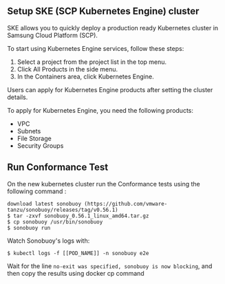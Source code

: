 ## Setup SKE (SCP Kubernetes Engine) cluster

SKE allows you to quickly deploy a production ready Kubernetes cluster in Samsung Cloud Platform (SCP).

To start using Kubernetes Engine services, follow these steps:
1. Select a project from the project list in the top menu.
2. Click All Products in the side menu.
3. In the Containers area, click Kubernetes Engine.

Users can apply for Kubernetes Engine products after setting the cluster details.

To apply for Kubernetes Engine, you need the following products:
- VPC
- Subnets
- File Storage
- Security Groups

## Run Conformance Test

On the new kubernetes cluster run the Conformance tests using the following command : 

```
download latest sonobuoy (https://github.com/vmware-tanzu/sonobuoy/releases/tag/v0.56.1)
$ tar -zxvf sonobuoy_0.56.1_linux_amd64.tar.gz
$ cp sonobuoy /usr/bin/sonobuoy
$ sonobuoy run
```

Watch Sonobuoy's logs with:

```
$ kubectl logs -f [[POD_NAME]] -n sonobuoy e2e 
```

Wait for the line `no-exit was specified, sonobuoy is now blocking`, and then copy the results using docker cp command
